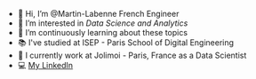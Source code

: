 - 👋 Hi, I’m @Martin-Labenne French Engineer
- 👀 I’m interested in *Data Science and Analytics*
- 🌱 I’m continuously learning about these topics
- 📚 I've studied at ISEP - Paris School of Digital Engineering
- 💼 I currently work at Jolimoi - Paris, France as a Data Scientist 
- 💻 [My LinkedIn](https://www.linkedin.com/in/martin-labenne/)
<!--
- 💞️ I’m looking to collaborate on ...
- 📫 How to reach me ...
-->
<!---
Martin-Labenne/Martin-Labenne is a ✨ special ✨ repository because its `README.md` (this file) appears on your GitHub profile.
You can click the Preview link to take a look at your changes.
--->
